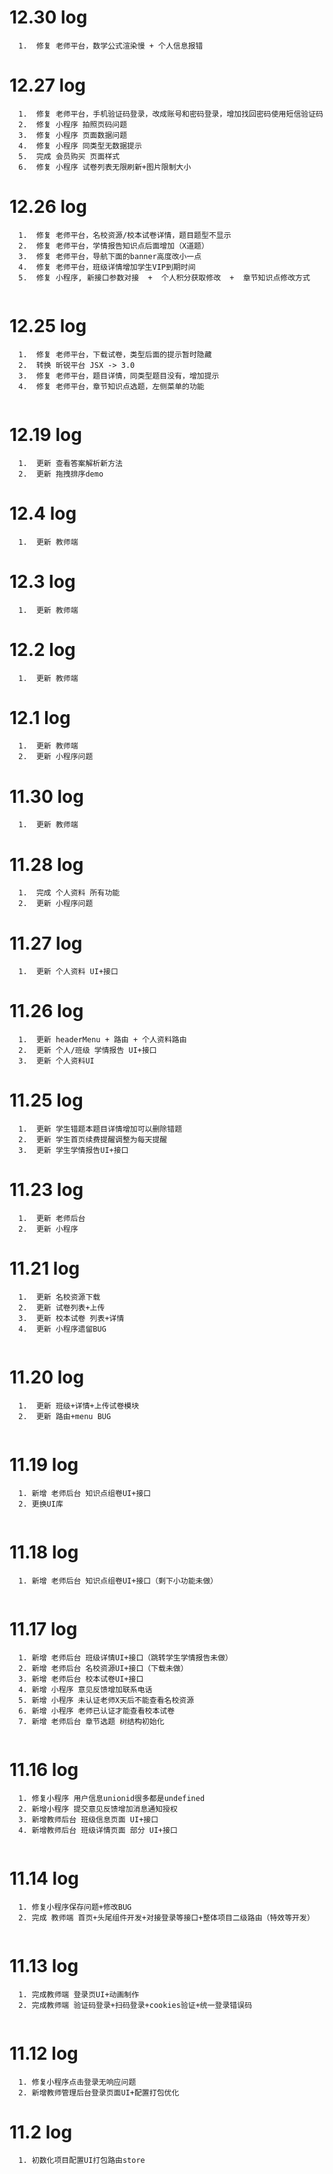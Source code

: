 # 12.30 log
```
  1.  修复 老师平台，数学公式渲染慢 + 个人信息报错

```

# 12.27 log
```
  1.  修复 老师平台，手机验证码登录，改成账号和密码登录，增加找回密码使用短信验证码
  2.  修复 小程序 拍照页码问题 
  3.  修复 小程序 页面数据问题 
  4.  修复 小程序 同类型无数据提示
  5.  完成 会员购买 页面样式
  6.  修复 小程序 试卷列表无限刷新+图片限制大小

```


# 12.26 log
```
  1.  修复 老师平台，名校资源/校本试卷详情，题目题型不显示
  2.  修复 老师平台，学情报告知识点后面增加（X道题）
  3.  修复 老师平台，导航下面的banner高度改小一点
  4.  修复 老师平台，班级详情增加学生VIP到期时间
  5.  修复 小程序, 新接口参数对接  +  个人积分获取修改  +  章节知识点修改方式
  

```

# 12.25 log
```
  1.  修复 老师平台，下载试卷，类型后面的提示暂时隐藏
  2.  转换 昕锐平台 JSX -> 3.0
  3.  修复 老师平台，题目详情，同类型题目没有，增加提示
  4.  修复 老师平台，章节知识点选题，左侧菜单的功能
  
```

# 12.19 log
```
  1.  更新 查看答案解析新方法
  2.  更新 拖拽排序demo

```

# 12.4 log
```
  1.  更新 教师端
```
# 12.3 log
```
  1.  更新 教师端
```
# 12.2 log
```
  1.  更新 教师端
```
# 12.1 log
```
  1.  更新 教师端
  2.  更新 小程序问题
```

# 11.30 log
```
  1.  更新 教师端
```


# 11.28 log
```
  1.  完成 个人资料 所有功能
  2.  更新 小程序问题
```


# 11.27 log
```
  1.  更新 个人资料 UI+接口
```

# 11.26 log
```
  1.  更新 headerMenu + 路由 + 个人资料路由
  2.  更新 个人/班级 学情报告 UI+接口
  3.  更新 个人资料UI
```


# 11.25 log
```
  1.  更新 学生错题本题目详情增加可以删除错题 
  2.  更新 学生首页续费提醒调整为每天提醒 
  3.  更新 学生学情报告UI+接口
```

# 11.23 log
```
  1.  更新 老师后台 
  2.  更新 小程序
```

# 11.21 log
```
  1.  更新 名校资源下载
  2.  更新 试卷列表+上传
  3.  更新 校本试卷 列表+详情
  4.  更新 小程序遗留BUG
  
```


# 11.20 log
```
  1.  更新 班级+详情+上传试卷模块
  2.  更新 路由+menu BUG
  
```

# 11.19 log
```
  1. 新增 老师后台 知识点组卷UI+接口
  2. 更换UI库
  
```

# 11.18 log
```
  1. 新增 老师后台 知识点组卷UI+接口（剩下小功能未做）
  
```

# 11.17 log
```
  1. 新增 老师后台 班级详情UI+接口（跳转学生学情报告未做）
  2. 新增 老师后台 名校资源UI+接口（下载未做）
  3. 新增 老师后台 校本试卷UI+接口
  4. 新增 小程序 意见反馈增加联系电话
  5. 新增 小程序 未认证老师X天后不能查看名校资源
  6. 新增 小程序 老师已认证才能查看校本试卷
  7. 新增 老师后台 章节选题 树结构初始化
  
```

# 11.16 log
```
  1. 修复小程序 用户信息unionid很多都是undefined
  2. 新增小程序 提交意见反馈增加消息通知授权
  3. 新增教师后台 班级信息页面 UI+接口
  4. 新增教师后台 班级详情页面 部分 UI+接口
  
```

# 11.14 log
```
  1. 修复小程序保存问题+修改BUG
  2. 完成 教师端 首页+头尾组件开发+对接登录等接口+整体项目二级路由（特效等开发）
  
```

# 11.13 log
```
  1. 完成教师端 登录页UI+动画制作
  2. 完成教师端 验证码登录+扫码登录+cookies验证+统一登录错误码
  
```

# 11.12 log
```
  1. 修复小程序点击登录无响应问题
  2. 新增教师管理后台登录页面UI+配置打包优化
```

# 11.2 log
```
  1. 初数化项目配置UI打包路由store
```
